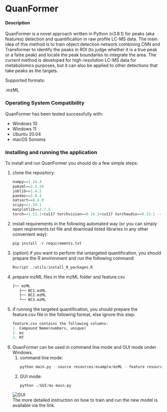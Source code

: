 # QuanFormer

#### Description
QuanFormer is a novel approach written in Python (v3.8.1) for peaks (aka features) detection 
and quantification in raw profile LC-MS data. The main idea of this method is to train object detection network combining 
CNN and Transformer to identify the peaks in ROI (to judge whether it is a true peak or a false peak) and 
locate the peak boundaries to integrate the area. The current method is developed for high-resolution LC-MS data for 
metabolomics purposes, but it can also be applied to other detections that take peaks as the targets.



Supported formats:

.mzML

### Operating System Compatibility
QuanFormer has been tested successfully with:
- Windows 10
- Windows 11
- Ubuntu 20.04
- macOS Sonoma


### Installing and running the application
To install and run QuanFormer you should do a few simple steps:
1. clone the repository:
   ```python
   numpy==1.24.4
   pymzml==2.5.10
   joblib==1.4.2
   pandas==2.0.3
   natsort==8.4.0
   scipy==1.10.1
   matplotlib==3.7.5
   torch==1.13.1+cu117 torchvision==0.14.1+cu117 torchaudio==0.13.1 --extra-index-url https://download.pytorch.org/whl/cu117
2. install requirements in the following automated way (or you can simply open reqirements.txt file and download listed libraries in any other convenient way):
    ```python
   pip install -r requirements.txt
3. (option) if you want to perform the untargeted quantification, you should prepare the R environment and run the following command:
   ```python
   Rscript ./utils/install_R_packages.R
   
4. prepare mzML files in the mzML folder and feature.csv
   ```python
   ├── mzML
      ├── BC1.mzML 
      ├── BC2.mzML
      └── BC3.mzML
5. if running the targeted quantification, you should prepare the feature.csv file in the following format, else ignore this step:
   ```python
   feature.csv contains the following columns:
   1. Compound Name(numbers, unique)
   2. mz
   3. RT
6. QuanFormer can be used in command line mode and GUI mode under Windows.
   1. command line mode:
       ```python
       python main.py --source resources/example/mzML --feature resources/example/faeture.csv --images_path resources/example/output --output_path resources/example/output/area.csv 
   2. GUI mode:
       ```python
       python ./GUI/ms-main.py

   ![GUI](resources/GUI.png)  
The more detailed instruction on how to train and run the new model is available via the link.

